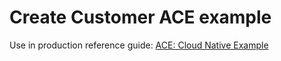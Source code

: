 # Create Customer ACE example

Use in production reference guide: [ACE: Cloud Native Example](https://production-gitops.dev/guides/cp4i/ace/cloud-native-example/example/)

